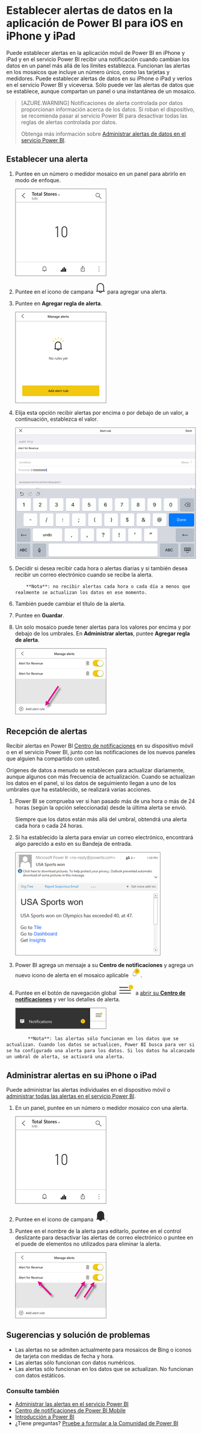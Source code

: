 <properties
   pageTitle="Establecer alertas de datos en la aplicación de Power BI para iOS en iPhone y iPad"
   description="Aprenda a configurar alertas para recibir notificaciones cuando cambian los datos en un panel más allá de los límites se configuran en la aplicación móvil de Power BI para iOS y el servicio Power BI."
   services="powerbi"
   documentationCenter=""
   authors="maggiesMSFT"
   manager="mblythe"
   backup=""
   editor=""
   tags=""
   qualityFocus="no"
   qualityDate=""/>

<tags
   ms.service="powerbi"
   ms.devlang="NA"
   ms.topic="article"
   ms.tgt_pltfrm="NA"
   ms.workload="powerbi"
   ms.date="10/10/2016"
   ms.author="maggies"/>

# Establecer alertas de datos en la aplicación de Power BI para iOS en iPhone y iPad

Puede establecer alertas en la aplicación móvil de Power BI en iPhone y iPad y en el servicio Power BI recibir una notificación cuando cambian los datos en un panel más allá de los límites establezca. Funcionan las alertas en los mosaicos que incluye un número único, como las tarjetas y medidores. Puede establecer alertas de datos en su iPhone o iPad y verlos en el servicio Power BI y viceversa. Sólo puede ver las alertas de datos que se establece, aunque compartan un panel o una instantánea de un mosaico.

> [AZURE.WARNING] Notificaciones de alerta controlada por datos proporcionan información acerca de los datos. Si roban el dispositivo, se recomienda pasar al servicio Power BI para desactivar todas las reglas de alertas controlada por datos. 
> 
> Obtenga más información sobre [Administrar alertas de datos en el servicio Power BI](powerbi-service-set-data-alerts.md).

## Establecer una alerta

1.  Puntee en un número o medidor mosaico en un panel para abrirlo en modo de enfoque.  

    ![](media/powerbi-mobile-set-data-alerts-in-the-iphone-app/power-bi-iphone-card-visual.png)

2.  Puntee en el icono de campana ![](media/powerbi-mobile-set-data-alerts-in-the-iphone-app/power-bi-iphone-alert-icon.png) para agregar una alerta.  

3.  Puntee en **Agregar regla de alerta**.

    ![](media/powerbi-mobile-set-data-alerts-in-the-iphone-app/power-bi-iphone-add-alert-rule.png)

4.  Elija esta opción recibir alertas por encima o por debajo de un valor, a continuación, establezca el valor.

    ![](media/powerbi-mobile-set-data-alerts-in-the-iphone-app/power-bi-iphone-set-alert-threshold.png)

4.  Decidir si desea recibir cada hora o alertas diarias y si también desea recibir un correo electrónico cuando se recibe la alerta.

    >
            **Nota**: no recibir alertas cada hora o cada día a menos que realmente se actualizan los datos en ese momento.

6.  También puede cambiar el título de la alerta.

6.  Puntee en **Guardar**.

7.  Un solo mosaico puede tener alertas para los valores por encima y por debajo de los umbrales. En **Administrar alertas**, puntee **Agregar regla de alerta**.

    ![](media/powerbi-mobile-set-data-alerts-in-the-iphone-app/power-bi-iphone-add-another-alert-rule.png)

## Recepción de alertas

Recibir alertas en Power BI [Centro de notificaciones](powerbi-mobile-notification-center.md) en su dispositivo móvil o en el servicio Power BI, junto con las notificaciones de los nuevos paneles que alguien ha compartido con usted.

Orígenes de datos a menudo se establecen para actualizar diariamente, aunque algunos con más frecuencia de actualización. Cuando se actualizan los datos en el panel, si los datos de seguimiento llegan a uno de los umbrales que ha establecido, se realizará varias acciones.

1.  Power BI se comprueba ver si han pasado más de una hora o más de 24 horas (según la opción seleccionada) desde la última alerta se envió.

    Siempre que los datos están más allá del umbral, obtendrá una alerta cada hora o cada 24 horas.

2.  Si ha establecido la alerta para enviar un correo electrónico, encontrará algo parecido a esto en su Bandeja de entrada.

    ![](media/powerbi-mobile-set-data-alerts-in-the-iphone-app/powerbi-alerts-email.png)

3.  Power BI agrega un mensaje a su **Centro de notificaciones** y agrega un nuevo icono de alerta en el mosaico aplicable ![](media/powerbi-mobile-set-data-alerts-in-the-iphone-app/powerbi-alert-tile-notification-icon.png).


4. Puntee en el botón de navegación global ![](media/powerbi-mobile-set-data-alerts-in-the-iphone-app/power-bi-iphone-alert-global-nav-button.png) a [abrir su **Centro de notificaciones**](powerbi-mobile-notification-center.md) y ver los detalles de alerta.

     ![](media/powerbi-mobile-set-data-alerts-in-the-iphone-app/power-bi-iphone-notifications.png) 

>
            **Nota**: las alertas sólo funcionan en los datos que se actualizan. Cuando los datos se actualicen, Power BI busca para ver si se ha configurado una alerta para los datos. Si los datos ha alcanzado un umbral de alerta, se activará una alerta.

## Administrar alertas en su iPhone o iPad

Puede administrar las alertas individuales en el dispositivo móvil o [administrar todas las alertas en el servicio Power BI](powerbi-service-set-data-alerts.md).

1.  En un panel, puntee en un número o medidor mosaico con una alerta.  

    ![](media/powerbi-mobile-set-data-alerts-in-the-iphone-app/power-bi-iphone-card-visual.png)

2.  Puntee en el icono de campana ![](media/powerbi-mobile-set-data-alerts-in-the-iphone-app/power-bi-iphone-has-alert-icon.png).  

3. Puntee en el nombre de la alerta para editarlo, puntee en el control deslizante para desactivar las alertas de correo electrónico o puntee en el puede de elementos no utilizados para eliminar la alerta.

    ![](media/powerbi-mobile-set-data-alerts-in-the-iphone-app/power-bi-iphone-edit-delete-alert.png)

## Sugerencias y solución de problemas
- Las alertas no se admiten actualmente para mosaicos de Bing o iconos de tarjeta con medidas de fecha y hora.
- Las alertas sólo funcionan con datos numéricos.
- Las alertas sólo funcionan en los datos que se actualizan. No funcionan con datos estáticos.

### Consulte también  
- [Administrar las alertas en el servicio Power BI](powerbi-service-set-data-alerts.md)
- [Centro de notificaciones de Power BI Mobile](powerbi-mobile-notification-center.md)
- [Introducción a Power BI](powerbi-service-get-started.md)  
- ¿Tiene preguntas? [Pruebe a formular a la Comunidad de Power BI](http://community.powerbi.com/)
